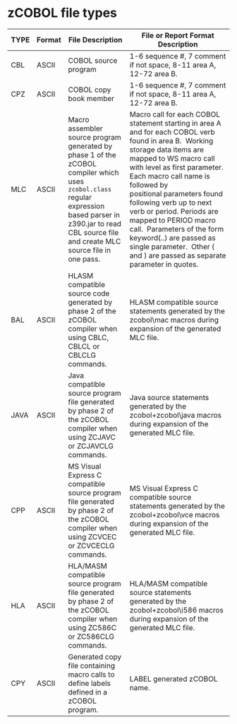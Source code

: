# zCOBOL file types

TYPE | Format | File Description       | File or Report Format Description
-----|--------|------------------------|---
CBL  | ASCII  | COBOL source program   | 1-6 sequence #, 7 comment if not space, 8-11 area A, 12-72 area B.
CPZ  | ASCII  | COBOL copy book member | 1-6 sequence #, 7 comment if not space, 8-11 area A, 12-72 area B.
MLC  | ASCII  | Macro assembler source program generated by phase 1 of the zCOBOL compiler which uses `zcobol.class` regular expression based parser in z390.jar to read CBL source file and create MLC source file in one pass. | Macro call for each COBOL statement starting in area A and for each COBOL verb found in area B.  Working storage data items are mapped to WS macro call with level as first parameter.  Each macro call name is followed by positional parameters found following verb up to next verb or period. Periods are mapped to PERIOD macro call.  Parameters of the form keyword(..) are passed as single parameter.  Other ( and ) are passed as separate parameter in quotes.
BAL  | ASCII  | HLASM compatible source code generated by phase 2 of the zCOBOL compiler when using CBLC, CBLCL or CBLCLG commands.|HLASM compatible source statements generated by the zcobol\mac macros during expansion of the generated MLC file.
JAVA | ASCII  | Java compatible source program file generated by phase 2 of the zCOBOL compiler when using ZCJAVC or ZCJAVCLG commands.|Java source statements generated by the zcobol+zcobol\java macros during expansion of the generated MLC file.
CPP  | ASCII  | MS Visual Express C compatible source program file generated by phase 2 of the zCOBOL compiler when using ZCVCEC or ZCVCECLG commands.| MS Visual Express C compatible source statements generated by the zcobol+zcobol\vce macros during expansion of the generated MLC file.
HLA  | ASCII  | HLA/MASM compatible source program file generated by phase 2 of the zCOBOL compiler when using ZC586C or ZC586CLG commands.|HLA/MASM compatible source statements generated by the zcobol+zcobol\i586 macros during expansion of the generated MLC file.
CPY|ASCII| Generated copy file containing macro calls to define labels defined in a zCOBOL program.| LABEL generated zCOBOL name.
